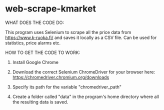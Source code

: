 # web-scrape-kmarket


WHAT DOES THE CODE DO:

This program uses Selenium to scrape all the price data from https://www.k-ruoka.fi/ and saves it locally as a CSV file.
Can be used for statistics, price alarms etc.


HOW TO GET THE CODE TO WORK:

1. Install Google Chrome

2. Download the correct Selenium ChromeDriver for your browser here: https://chromedriver.chromium.org/downloads

3. Specify its path for the variable "chromedriver_path"

4. Create a folder called "data" in the program's home directory where all the resulting data is saved.
